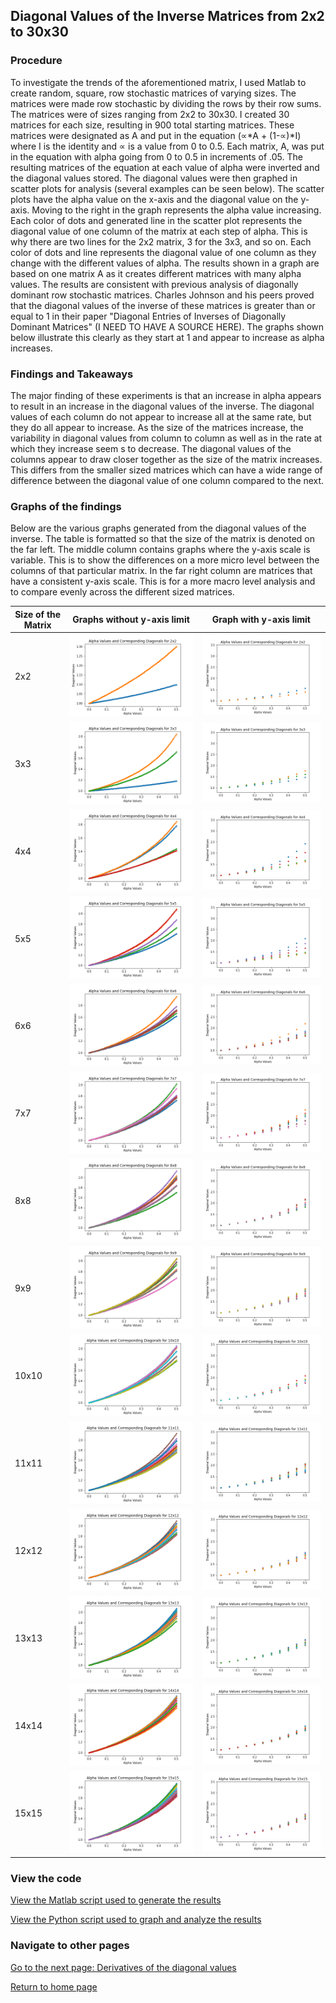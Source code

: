 ## Diagonal Values of the Inverse Matrices from 2x2 to 30x30

### Procedure
To investigate the trends of the aforementioned matrix, I used Matlab to create random, square, row stochastic matrices of varying sizes. The matrices were made row stochastic by dividing the rows by their row sums. The matrices were of sizes ranging from 2x2 to 30x30. I created 30 matrices for each size, resulting in 900 total starting matrices. These matrices were designated as A and put in the equation (∝*A + (1-∝)*I) where I is the identity and ∝ is a value from 0 to 0.5. Each matrix, A, was put in the equation with alpha going from 0 to 0.5 in increments of .05. The resulting matrices of the equation at each value of alpha were inverted and the diagonal values stored. The diagonal values were then graphed in scatter plots for analysis (several examples can be seen below). The scatter plots have the alpha value on the x-axis and the diagonal value on the y-axis. Moving to the right in the graph represents the alpha value increasing. Each color of dots and generated line in the scatter plot represents the diagonal value of one column of the matrix at each step of alpha. This is why there are two lines for the 2x2 matrix, 3 for the 3x3, and so on. Each color of dots and line represents the diagonal value of one column as they change with the different values of alpha. The results shown in a graph are based on one matrix A as it creates different matrices with many alpha values. The results are consistent with previous analysis of diagonally dominant row stochastic matrices. Charles Johnson and his peers proved that the diagonal values of the inverse of these matrices is greater than or equal to 1 in their paper "Diagonal Entries of Inverses of Diagonally Dominant Matrices" (I NEED TO HAVE A SOURCE HERE). The graphs shown below illustrate this clearly as they start at 1 and appear to increase as alpha increases.

### Findings and Takeaways

The major finding of these experiments is that an increase in alpha appears to result in an increase in the diagonal values of the inverse. The diagonal values of each column do not appear to increase all at the same rate, but they do all appear to increase. As the size of the matrices increase, the variability in diagonal values from column to column as well as in the rate at which they increase seem s to decrease. The diagonal values of the columns appear to draw closer together as the size of the matrix increases. This differs from the smaller sized matrices which can have a wide range of difference between the diagonal value of one column compared to the next.  

### Graphs of the findings

Below are the various graphs generated from the diagonal values of the inverse. The table is formatted so that the size of the matrix is denoted on the far left. The middle column contains graphs where the y-axis scale is variable. This is to show the differences on a more micro level between the columns of that particular matrix. In the far right column are matrices that have a consistent y-axis scale. This is for a more macro level analysis and to compare evenly across the different sized matrices. 

| Size of the Matrix | Graphs without y-axis limit | Graph with y-axis limit |
| ------ | --------- | ------- |
| 2x2 |![2x2 Graph](graphs/2x2_diagonal.png) | ![](graphs/n_2_count_2_inverse_diagonal_values_graph.png) | 
| 3x3 |![3x3 Graph](graphs/3x3_diagonal.png) | ![](graphs/n_3_count_3_inverse_diagonal_values_graph.png)| 
| 4x4 |![4x4 Graph](graphs/4x4_diagonal.png) | ![](graphs/n_4_count_1_inverse_diagonal_values_graph.png)| 
| 5x5 |![5x5 Graph](graphs/5x5_diagonal.png) | ![](graphs/n_5_count_3_inverse_diagonal_values_graph.png)| 
| 6x6 |![6x6 Graph](graphs/6x6_diagonal.png) | ![](graphs/n_6_count_6_inverse_diagonal_values_graph.png)| 
| 7x7 |![7x7 Graph](graphs/7x7_diagonal.png) | ![](graphs/n_7_count_4_inverse_diagonal_values_graph.png)| 
| 8x8 |![8x8 Graph](graphs/8x8_diagonal.png) | ![](graphs/n_8_count_3_inverse_diagonal_values_graph.png)| 
| 9x9 |![9x9 Graph](graphs/9x9_diagonal.png) | ![](graphs/n_9_count_6_inverse_diagonal_values_graph.png)| 
| 10x10 |![10x10 Graph](graphs/10x10_diagonal.png) | ![](graphs/n_10_count_5_inverse_diagonal_values_graph.png)| 
| 11x11 |![11x11 Graph](graphs/11x11_diagonal.png) | ![](graphs/n_11_count_3_inverse_diagonal_values_graph.png)| 
| 12x12 |![12x12 Graph](graphs/12x12_diagonal.png) | ![](graphs/n_12_count_2_inverse_diagonal_values_graph.png)| 
| 13x13 |![13x13 Graph](graphs/13x13_diagonal.png) | ![](graphs/n_13_count_2_inverse_diagonal_values_graph.png)|
| 14x14 |![14x14 Graph](graphs/14x14_diagonal.png) | ![](graphs/n_14_count_3_inverse_diagonal_values_graph.png)| 
| 15x15 |![15x15 Graph](graphs/15x15_diagonal.png) | ![](graphs/n_15_count_5_inverse_diagonal_values_graph.png)|

### View the code
[View the Matlab script used to generate the results](code_files/initial_diagonal_value_findings.m)

[View the Python script used to graph and analyze the results](displaying_initial_results.py)

### Navigate to other pages
[Go to the next page: Derivatives of the diagonal values](derivitives_findings.md)

[Return to home page](README.md)
